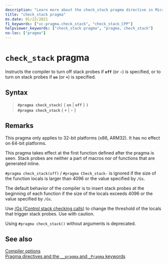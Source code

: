 ```yaml
---
description: "Learn more about the check_stack pragma directive in Microsoft C/C++"
title: "check_stack pragma"
ms.date: 01/22/2021
f1_keywords: ["vc-pragma.check_stack", "check_stack_CPP"]
helpviewer_keywords: ["check_stack pragma", "pragma, check_stack"]
no-loc: ["pragma"]
---
```

# `check_stack` pragma

Instructs the compiler to turn off stack probes if **`off`** (or **`-`**) is specified, or to turn on stack probes if **`on`** (or **`+`**) is specified.

## Syntax

> **`#pragma check_stack(`** { **`on`** | **`off`** } **`)`**\
> **`#pragma check_stack`** { **`+`** | **`-`** }

## Remarks

This pragma only applies to 32-bit platforms (x86, ARM32). It has no effect on 64-bit platforms.

This pragma takes effect at the first function defined after the pragma is seen. Stack probes are neither a part of macros nor of functions that are generated inline.

`#pragma check_stack(off)` / `#pragma Check_stack-` is ignored if the size of the function locals is larger than 4096 or the value specified by `/Gs`.

The default behavior of the compiler is to insert stack probes at the beginning of each function if the size of the locals exceeds 4096 or the value specified by `/Gs`.

Use [/Gs (Control stack checking calls)](../build/reference/gs-control-stack-checking-calls.md) to change the threshold of the locals that trigger stack probes. Use with caution.

Using `#pragma check_stack()` without arguments is deprecated.

## See also

[Compiler options](../build/reference/compiler-options.md)\
[Pragma directives and the `__pragma` and `_Pragma` keywords](./pragma-directives-and-the-pragma-keyword.md)
